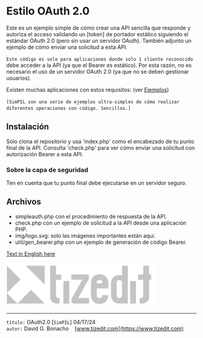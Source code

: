 # Estilo OAuth 2.0
Este es un ejemplo simple de cómo crear una API sencilla que responde y autoriza el acceso validando un [token] de portador estático siguiendo el estándar OAuth 2.0 (pero sin usar un servidor OAuth). También adjunto un ejemplo de cómo enviar una solicitud a esta API.

`Este código es solo para aplicaciones donde solo 1 cliente reconocido` debe acceder a la API (ya que el Bearer es estático). Por esta razón, no es necesario el uso de un servidor OAuth 2.0 (ya que no se deben gestionar usuarios).

Existen muchas aplicaciones con estos requisitos: (ver [Ejemplos](ejemplos.md))

`[SimPIL son una serie de ejemplos ultra-simples de cómo realizar diferentes operaciones con código. Sencillos.]`

## Instalación
Solo clona el repositorio y usa 'index.php' como el encabezado de tu punto final de la API. Consulta 'check.php' para ver cómo enviar una solicitud con autorización Bearer a esta API.

### Sobre la capa de seguridad
Ten en cuenta que tu punto final debe ejecutarse en un servidor seguro.

## Archivos
- simpleauth.php con el procedimiento de respuesta de la API.
- check.php con un ejemplo de solicitud a la API desde una aplicación PHP.
- img/logo.svg: solo las imágenes importantes están aquí.
- util/gen_bearer.php con un ejemplo de generación de código Bearer.

[Text in English here](README.MD)

![](img/logo.svg)

---
`título:` OAuth2.0 [`SimPIL`] 04/17/24\
`autor:` David G. Bonacho &nbsp;&nbsp; [www.tizedit.com](https://www.tizedit.com)
